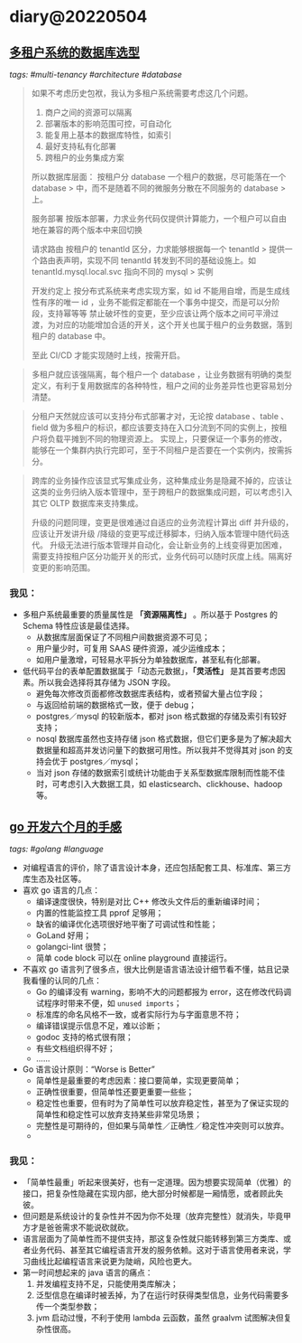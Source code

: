 # diary@20220504

## [多租户系统的数据库选型](https://www.v2ex.com/t/850237#r_11622187)
_tags: #multi-tenancy #architecture #database_
> 如果不考虑历史包袱，我认为多租户系统需要考虑这几个问题。
> 1. 商户之间的资源可以隔离
> 2. 部署版本的影响范围可控，可自动化
> 3. 能复用上基本的数据库特性，如索引
> 4. 最好支持私有化部署
> 5. 跨租户的业务集成方案
>
> 所以数据库层面：
> 按租户分 database
> 一个租户的数据，尽可能落在一个 database > 中，而不是随着不同的微服务分散在不同服务的 database > 上。
>
> 服务部署
> 按版本部署，力求业务代码仅提供计算能力，一个租户可以自由地在兼容的两个版本中来回切换
>
> 请求路由
> 按租户的 tenantId 区分，力求能够根据每一个 tenantId > 提供一个路由表声明，实现不同 tenantId 转发到不同的基础设施上。如 tenantId.mysql.local.svc 指向不同的 mysql > 实例
>
> 开发约定上
> 按分布式系统来考虑实现方案，如 id 不能用自增，而是生成线性有序的唯一 id ，业务不能假定都能在一个事务中提交，而是可以分阶段，支持幂等等
> 禁止破坏性的变更，至少应该让两个版本之间可平滑过渡，为对应的功能增加合适的开关，这个开关也属于租户的业务数据，落到租户的 database 中。
>
> 至此 CI/CD 才能实现随时上线，按需开启。

> 多租户就应该强隔离，每个租户一个 database ，让业务数据有明确的类型定义，有利于复用数据库的各种特性，租户之间的业务差异性也更容易划分清楚。

> 分租户天然就应该可以支持分布式部署才对，无论按 database 、table 、field 做为多租户的标识，都应该要支持在入口分流到不同的实例上，按租户将负载平摊到不同的物理资源上。
实现上，只要保证一个事务的修改，能够在一个集群内执行完即可，至于不同租户是否要在一个实例内，按需拆分。

> 跨库的业务操作应该显式写集成业务，这种集成业务是隐藏不掉的，应该让这类的业务归纳入版本管理中，至于跨租户的数据集成问题，可以考虑引入其它 OLTP 数据库来支持集成。
>
> 升级的问题同理，变更是很难通过自适应的业务流程计算出 diff 并升级的，应该让开发讲升级 /降级的变更写成迁移脚本，归纳入版本管理中随代码迭代。
升级无法进行版本管理并自动化，会让新业务的上线变得更加困难，需要支持按租户区分功能开关的形式，业务代码可以随时灰度上线。隔离好变更的影响范围。

### 我见：
- 多租户系统最重要的质量属性是 **「资源隔离性」** 。所以基于 Postgres 的 Schema 特性应该是最佳选择。
  - 从数据库层面保证了不同租户间数据资源不可见；
  - 用户量少时，可复用 SAAS 硬件资源，减少运维成本；
  - 如用户量激增，可轻易水平拆分为单独数据库，甚至私有化部署。
- 低代码平台的表单配置数据属于「动态元数据」，**「灵活性」** 是其首要考虑因素。所以我会选择将其存储为 JSON 字段。
  - 避免每次修改页面都修改数据库表结构，或者预留大量占位字段；
  - 与返回给前端的数据格式一致，便于 debug；
  - postgres／mysql 的较新版本，都对 json 格式数据的存储及索引有较好支持；
  - nosql 数据库虽然也支持存储 json 格式数据，但它们更多是为了解决超大数据量和超高并发访问量下的数据可用性。所以我并不觉得其对 json 的支持会优于 postgres／mysql；
  - 当对 json 存储的数据索引或统计功能由于关系型数据库限制而性能不佳时，可考虑引入大数据工具，如 elasticsearch、clickhouse、hadoop 等。


## [go 开发六个月的手感](https://typesanitizer.com/blog/go-experience-report.html)
_tags: #golang #language_
- 对编程语言的评价，除了语言设计本身，还应包括配套工具、标准库、第三方库生态及社区等。
- 喜欢 go 语言的几点：
  - 编译速度很快，特别是对比 C++ 修改头文件后的重新编译时间；
  - 内置的性能监控工具 pprof 足够用；
  - 缺省的编译优化选项很好地平衡了可调试性和性能；
  - GoLand 好用；
  - golangci-lint 很赞；
  - 简单 code block 可以在 online playground 直接运行。
- 不喜欢 go 语言列了很多点，很大比例是语言语法设计细节看不懂，姑且记录我看懂的认同的几点：
  - Go 的编译没有 warning，影响不大的问题都报为 error，这在修改代码调试程序时带来不便，如 `unused imports`；
  - 标准库的命名风格不一致，或者实际行为与字面意思不符；
  - 编译错误提示信息不足，难以诊断；
  - godoc 支持的格式很有限；
  - 有些文档组织得不好；
  - ……
- Go 语言设计原则：“Worse is Better”
  - 简单性是最重要的考虑因素：接口要简单，实现更要简单；
  - 正确性很重要，但简单性还要更重要一些些；
  - 稳定性也重要，但有时为了简单性可以放弃稳定性，甚至为了保证实现的简单性和稳定性可以放弃支持某些非常见场景；
  - 完整性是可期待的，但如果与简单性／正确性／稳定性冲突则可以放弃。
  -
### 我见：
- 「简单性最重」听起来很美好，也有一定道理。因为想要实现简单（优雅）的接口，把复杂性隐藏在实现内部，绝大部分时候都是一厢情愿，或者顾此失彼。
- 但问题是系统设计的复杂性并不因为你不处理（放弃完整性）就消失，毕竟甲方才是爸爸需求不能说砍就砍。
- 语言层面为了简单性而不提供支持，那这复杂性就只能转移到第三方类库、或者业务代码、甚至其它编程语言开发的服务依赖。这对于语言使用者来说，学习曲线比起编程语言来说更为陡峭，风险也更大。
- 第一时间想起来的 java 语言的痛点：
  1. 并发编程支持不足，只能使用类库解决；
  2. 泛型信息在编译时被丢掉，为了在运行时获得类型信息，业务代码需要多传一个类型参数；
  3. jvm 启动过慢，不利于使用 lambda 云函数，虽然 graalvm 试图解决但复杂性很高。
